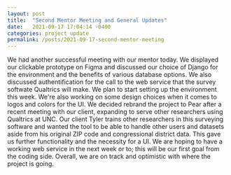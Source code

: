 ```yaml
---
layout: post
title:  "Second Mentor Meeting and General Updates"
date:   2021-09-17 17:04:14 -0400
categories: project update
permalink: /posts/2021-09-17-second-mentor-meeting
---
```


<p>We had another successful meeting with our mentor today. We displayed our clickable prototype on Figma and discussed our choice of Django for the environment 
and the benefits of various database options. We also discussed authentification for the call to the web service that the survey softwate Qualtrics will make. 
We plan to start setting up the environment this week. We're also working on some design choices when it comes to
logos and colors for the UI. We decided rebrand the project to Pear after a recent meeting with our client, expanding to serve other researchers using Qualtrics
at UNC. Our client Tyler trains other researchers in this surveying software and wanted the tool to be able to handle other users and datasets aside from his
original ZIP code and congressional district data. This gave us further functionality and the necessity for a UI. 
We are hoping to have a working web service in the next week or to; this will be our first goal from the coding side. 
Overall, we are on track and optimistic with where the project is going.
</p>
